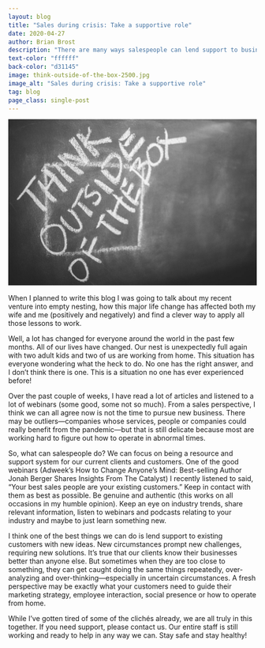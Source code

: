 ```yaml
---
layout: blog
title: "Sales during crisis: Take a supportive role"
date: 2020-04-27
author: Brian Brost
description: "There are many ways salespeople can lend support to businesses today."
text-color: "ffffff"
back-color: "d31145"
image: think-outside-of-the-box-2500.jpg
image_alt: "Sales during crisis: Take a supportive role"
tag: blog
page_class: single-post
---
```


![Sales during crisis: Take a supportive role](think-outside-of-the-box-2500.jpg)

When I planned to write this blog I was going to talk about my recent venture into empty nesting, how this major life change has affected both my wife and me (positively and negatively) and find a clever way to apply all those lessons to work.

Well, a lot has changed for everyone around the world in the past few months. All of our lives have changed. Our nest is unexpectedly full again with two adult kids and two of us are working from home. This situation has everyone wondering what the heck to do. No one has the right answer, and I don’t think there is one. This is a situation no one has ever experienced before!

Over the past couple of weeks, I have read a lot of articles and listened to a lot of webinars (some good, some not so much). From a sales perspective, I think we can all agree now is not the time to pursue new business. There may be outliers—companies whose services, people or companies could really benefit from the pandemic—but that is still delicate because most are working hard to figure out how to operate in abnormal times.

So, what can salespeople do? We can focus on being a resource and support system for our current clients and customers. One of the good webinars (Adweek’s How to Change Anyone’s Mind: Best-selling Author Jonah Berger Shares Insights From The Catalyst) I recently listened to said, “Your best sales people are your existing customers.” Keep in contact with them as best as possible. Be genuine and authentic (this works on all occasions in my humble opinion). Keep an eye on industry trends, share relevant information, listen to webinars and podcasts relating to your industry and maybe to just learn something new.

I think one of the best things we can do is lend support to existing customers with new ideas. New circumstances prompt new challenges, requiring new solutions. It’s true that our clients know their businesses better than anyone else. But sometimes when they are too close to something, they can get caught doing the same things repeatedly, over-analyzing and over-thinking—especially in uncertain circumstances. A fresh perspective may be exactly what your customers need to guide their marketing strategy, employee interaction, social presence or how to operate from home.

While I’ve gotten tired of some of the clichés already, we are all truly in this together. If you need support, please contact us. Our entire staff is still working and ready to help in any way we can. Stay safe and stay healthy!
